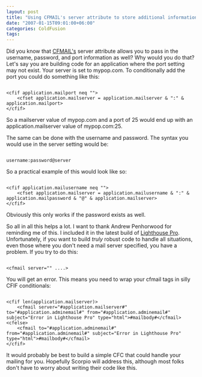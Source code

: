 ```yaml
---
layout: post
title: "Using CFMAIL's server attribute to store additional information"
date: "2007-01-15T09:01:00+06:00"
categories: ColdFusion 
tags: 
---
```


Did you know that <a href="http://www.cfquickdocs.com/?getDoc=cfmail">CFMAIL's</a> server attribute allows you to pass in the username, password, and port information as well? Why would you do that? Let's say you are building code for an application where the port setting may not exist. Your server is set to mypop.com. To conditionally add the port you could do something like this:
<!--more-->
<code>
&lt;cfif application.mailport neq ""&gt;
	&lt;cfset application.mailserver = application.mailserver & ":" & application.mailport&gt;
&lt;/cfif&gt;			
</code>

So a mailserver value of mypop.com and a port of 25 would end up with an application.mailserver value of mypop.com:25. 

The same can be done with the username and password. The syntax you would use in the server setting would be:

<code>
username:password@server
</code>

So a practical example of this would look like so:

<code>
&lt;cfif application.mailusername neq ""&gt;
	&lt;cfset application.mailserver = application.mailusername & ":" & application.mailpassword & "@" & application.mailserver&gt;
&lt;/cfif&gt;
</code>

Obviously this only works if the password exists as well. 

So all in all this helps a lot. I want to thank Andrew Penhorwood for reminding me of this. I included it in the latest build of <a href="http://lighthousepro.riaforge.org/">Lighthouse Pro</a>. Unfortunately, if you want to build <i>truly</i> robust code to handle all situations, even those where you don't need a mail server specified, you have a problem. If you try to do this:

<code>
&lt;cfmail server="" ....&gt;
</code>

You will get an error. This means you need to wrap your cfmail tags in silly CFIF conditionals:

<code>
&lt;cfif len(application.mailserver)&gt;
	&lt;cfmail server="#application.mailserver#" to="#application.adminemail#" from="#application.adminemail#" subject="Error in Lighthouse Pro" type="html"&gt;#mailbody#&lt;/cfmail&gt;
&lt;cfelse&gt;
	&lt;cfmail to="#application.adminemail#" from="#application.adminemail#" subject="Error in Lighthouse Pro" type="html"&gt;#mailbody#&lt;/cfmail&gt;
&lt;/cfif&gt;
</code>

It would probably be best to build a simple CFC that could handle your mailing for you. Hopefully Scorpio will address this, although most folks don't have to worry about writing their code like this.